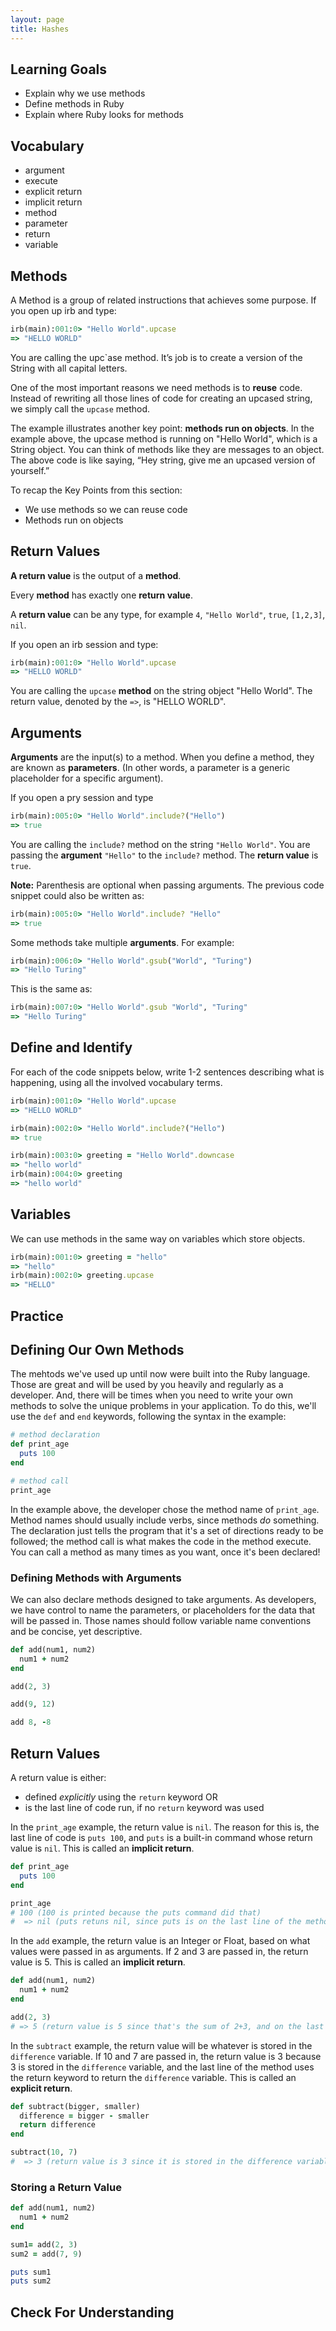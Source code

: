 ```yaml
---
layout: page
title: Hashes
---
```


## Learning Goals

- Explain why we use methods
- Define methods in Ruby
- Explain where Ruby looks for methods

## Vocabulary

- argument
- execute
- explicit return
- implicit return
- method
- parameter
- return
- variable

## Methods

A Method is a group of related instructions that achieves some purpose. If you open up irb and type:

```ruby
irb(main):001:0> "Hello World".upcase
=> "HELLO WORLD"
```

You are calling the upc`ase method. It’s job is to create a version of the String with all capital letters.

One of the most important reasons we need methods is to **reuse** code. Instead of rewriting all those lines of code for creating an upcased string, we simply call the `upcase` method.

The example illustrates another key point: **methods run on objects**. In the example above, the upcase method is running on "Hello World", which is a String object. You can think of methods like they are messages to an object. The above code is like saying, “Hey string, give me an upcased version of yourself.”

To recap the Key Points from this section:
- We use methods so we can reuse code
- Methods run on objects

## Return Values

**A return value** is the output of a **method**.

Every **method** has exactly one **return value**.

A **return value** can be any type, for example `4`, `"Hello World"`, `true`, `[1,2,3]`, `nil`.

If you open an irb session and type:

```ruby
irb(main):001:0> "Hello World".upcase
=> "HELLO WORLD"
```

You are calling the `upcase` **method** on the string object "Hello World". The return value, denoted by the `=>`, is "HELLO WORLD".

## Arguments

**Arguments** are the input(s) to a method. When you define a method, they are known as **parameters**. (In other words, a parameter is a generic placeholder for a specific argument).

If you open a pry session and type

```ruby
irb(main):005:0> "Hello World".include?("Hello")
=> true
```

You are calling the `include?` method on the string `"Hello World"`. You are passing the **argument** `"Hello"` to the `include?` method. The **return value** is `true`.

**Note:** Parenthesis are optional when passing arguments. The previous code snippet could also be written as:

```ruby
irb(main):005:0> "Hello World".include? "Hello"
=> true
```

Some methods take multiple **arguments**. For example:

```ruby
irb(main):006:0> "Hello World".gsub("World", "Turing")
=> "Hello Turing"
```

This is the same as:

```ruby
irb(main):007:0> "Hello World".gsub "World", "Turing"
=> "Hello Turing"
```

## Define and Identify

For each of the code snippets below, write 1-2 sentences describing what is happening, using all the involved vocabulary terms.

```ruby
irb(main):001:0> "Hello World".upcase
=> "HELLO WORLD"
```

```ruby
irb(main):002:0> "Hello World".include?("Hello")
=> true
```

```ruby
irb(main):003:0> greeting = "Hello World".downcase
=> "hello world"
irb(main):004:0> greeting
=> "hello world"
```

## Variables

We can use methods in the same way on variables which store objects.

```ruby
irb(main):001:0> greeting = "hello"
=> "hello"
irb(main):002:0> greeting.upcase
=> "HELLO"
```

## Practice


## Defining Our Own Methods

The mehtods we've used up until now were built into the Ruby language. Those are great and will be used by you heavily and regularly as a developer. And, there will be times when you need to write your own methods to solve the unique problems in your application. To do this, we'll use the `def` and `end` keywords, following the syntax in the example:

```ruby
# method declaration
def print_age
  puts 100
end

# method call
print_age
```

In the example above, the developer chose the method name of `print_age`. Method names should usually include verbs, since methods _do_ something. The declaration just tells the program that it's a set of directions ready to be followed; the method call is what makes the code in the method execute. You can call a method as many times as you want, once it's been declared!

### Defining Methods with Arguments

We can also declare methods designed to take arguments. As developers, we have control to name the parameters, or placeholders for the data that will be passed in. Those names should follow variable name conventions and be concise, yet descriptive.

```ruby
def add(num1, num2)
  num1 + num2
end

add(2, 3)

add(9, 12)

add 8, -8
```

## Return Values

A return value is either:

- defined _explicitly_ using the `return` keyword OR
- is the last line of code run, if no `return` keyword was used

In the `print_age` example, the return value is `nil`. The reason for this is, the last line of code is `puts 100`, and `puts` is a built-in command whose return value is `nil`. This is called an **implicit return**.

```ruby
def print_age
  puts 100
end

print_age
# 100 (100 is printed because the puts command did that)
#  => nil (puts retuns nil, since puts is on the last line of the method, the return value of the method is nil)
```

In the `add` example, the return value is an Integer or Float, based on what values were passed in as arguments. If 2 and 3 are passed in, the return value is 5. This is called an **implicit return**.

```ruby
def add(num1, num2)
  num1 + num2
end

add(2, 3)
# => 5 (return value is 5 since that's the sum of 2+3, and on the last line of the method)
```

In the `subtract` example, the return value will be whatever is stored in the `difference` variable. If 10 and 7 are passed in, the return value is 3 because 3 is stored in the `difference` variable, and the last line of the method uses the return keyword to return the `difference` variable. This is called an **explicit return**.

```ruby
def subtract(bigger, smaller)
  difference = bigger - smaller
  return difference
end

subtract(10, 7)
#  => 3 (return value is 3 since it is stored in the difference variable, and the last line of the method uses the return keyword)
```

### Storing a Return Value


```ruby
def add(num1, num2)
  num1 + num2
end

sum1= add(2, 3)
sum2 = add(7, 9)

puts sum1
puts sum2
```

## Check For Understanding
